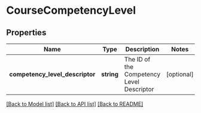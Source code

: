# CourseCompetencyLevel

## Properties
Name | Type | Description | Notes
------------ | ------------- | ------------- | -------------
**competency_level_descriptor** | **string** | The ID of the Competency Level Descriptor | [optional] 

[[Back to Model list]](../README.md#documentation-for-models) [[Back to API list]](../README.md#documentation-for-api-endpoints) [[Back to README]](../README.md)


